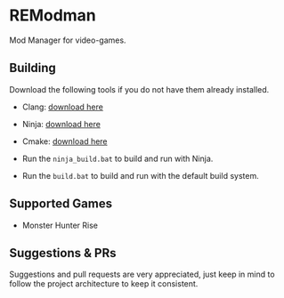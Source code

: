 # REModman
Mod Manager for video-games.


## Building

Download the following tools if you do not have them already installed.
- Clang: [download here](https://github.com/llvm/llvm-project/releases)
- Ninja: [download here](https://github.com/ninja-build/ninja/releases)
- Cmake: [download here](https://cmake.org/download/)

- Run the `ninja_build.bat` to build and run with Ninja.
- Run the `build.bat` to build and run with the default build system.


## Supported Games
- Monster Hunter Rise


## Suggestions & PRs
Suggestions and pull requests are very appreciated, just keep in mind to follow the project architecture to keep it consistent.